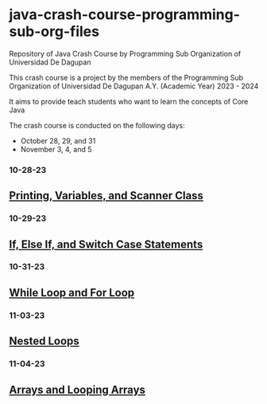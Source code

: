 # java-crash-course-programming-sub-org-files
Repository of Java Crash Course by Programming Sub Organization of Universidad De Dagupan

This crash course is a project by the members of the Programming Sub Organization of Universidad De Dagupan A.Y. (Academic Year) 2023 - 2024

It aims to provide teach students who want to learn the concepts of Core Java

The crash course is conducted on the following days: 
- October 28, 29, and 31
- November 3, 4, and 5

### 10-28-23
## [Printing, Variables, and Scanner Class](10-28-23/)

### 10-29-23
## [If, Else If, and Switch Case Statements](10-29-23/)

### 10-31-23
## [While Loop and For Loop](10-31-23/)

### 11-03-23
## [Nested Loops](11-03-23/)

### 11-04-23
## [Arrays and Looping Arrays](11-04-23/)
